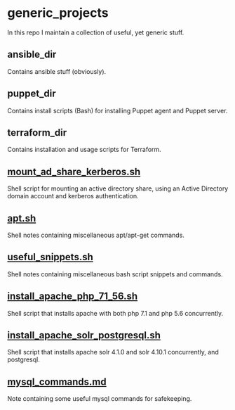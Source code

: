 # generic_projects
In this repo I maintain a collection of useful, yet generic stuff.

## ansible_dir
Contains ansible stuff (obviously).

## puppet_dir
Contains install scripts (Bash) for installing Puppet agent and Puppet server.

## terraform_dir
Contains installation and usage scripts for Terraform.

## [mount_ad_share_kerberos.sh](mount_ad_share_kerberos.sh)
Shell script for mounting an active directory share, using an Active Directory domain account and kerberos authentication. 

## [apt.sh](apt.sh)
Shell notes containing miscellaneous apt/apt-get commands.

## [useful_snippets.sh](useful_snippets.sh)
Shell notes containing miscellaneous bash script snippets and commands.

## [install_apache_php_71_56.sh](install_apache_php_71_56.sh)
Shell script that installs apache with both php 7.1 and php 5.6 concurrently.

## [install_apache_solr_postgresql.sh](install_apache_solr_postgresql.sh)
Shell script that installs apache solr 4.1.0 and solr 4.10.1 concurrently, and postgresql. 

## [mysql_commands.md](mysql_commands.md)
Note containing some useful mysql commands for safekeeping.